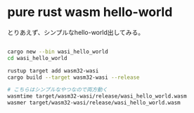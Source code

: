 # pure rust wasm hello-world

とりあえず、シンプルなhello-world出してみる。

```bash

cargo new --bin wasi_hello_world
cd wasi_hello_world

rustup target add wasm32-wasi
cargo build --target wasm32-wasi --release

# こちらはシンプルなやつなので両方動く
wasmtime target/wasm32-wasi/release/wasi_hello_world.wasm
wasmer target/wasm32-wasi/release/wasi_hello_world.wasm
```
